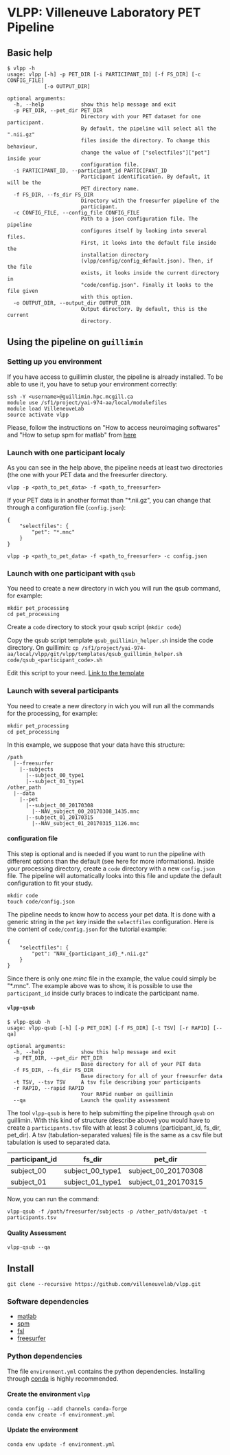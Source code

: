 # VLPP: Villeneuve Laboratory PET Pipeline

## Basic help

```
$ vlpp -h
usage: vlpp [-h] -p PET_DIR [-i PARTICIPANT_ID] [-f FS_DIR] [-c CONFIG_FILE]
            [-o OUTPUT_DIR]

optional arguments:
  -h, --help            show this help message and exit
  -p PET_DIR, --pet_dir PET_DIR
                        Directory with your PET dataset for one participant.
                        By default, the pipeline will select all the ".nii.gz"
                        files inside the directory. To change this behaviour,
                        change the value of ["selectfiles"]["pet"] inside your
                        configuration file.
  -i PARTICIPANT_ID, --participant_id PARTICIPANT_ID
                        Participant identification. By default, it will be the
                        PET directory name.
  -f FS_DIR, --fs_dir FS_DIR
                        Directory with the freesurfer pipeline of the
                        participant.
  -c CONFIG_FILE, --config_file CONFIG_FILE
                        Path to a json configuration file. The pipeline
                        configures itself by looking into several files.
                        First, it looks into the default file inside the
                        installation directory
                        (vlpp/config/config_default.json). Then, if the file
                        exists, it looks inside the current directory in
                        "code/config.json". Finally it looks to the file given
                        with this option.
  -o OUTPUT_DIR, --output_dir OUTPUT_DIR
                        Output directory. By default, this is the current
                        directory.
```

## Using the pipeline on `guillimin`

### Setting up you environment

If you have access to guillimin cluster, the pipeline is already installed.
To be able to use it, you have to setup your environment correctly:

```
ssh -Y <username>@guillimin.hpc.mcgill.ca
module use /sf1/project/yai-974-aa/local/modulefiles
module load VilleneuveLab
source activate vlpp
```

Please, follow the instructions on "How to access neuroimaging softwares" and "How to setup spm for matlab" from [here](https://github.com/villeneuvelab/documentation/wiki/Guillimin-neuroimaging-softwares)

### Launch with one participant localy

As you can see in the help above, the pipeline needs at least two directories (the one with your PET data and the freesurfer directory.

`vlpp -p <path_to_pet_data> -f <path_to_freesurfer>`

If your PET data is in another format than "*.nii.gz", you can change that through a configuration file (`config.json`):

```
{
    "selectfiles": {
        "pet": "*.mnc"
    }
}
```

`vlpp -p <path_to_pet_data> -f <path_to_freesurfer> -c config.json`

### Launch with one participant with `qsub`

You need to create a new directory in wich you will run the qsub command, for example:

```
mkdir pet_processing
cd pet_processing
```

Create a `code` directory to stock your qsub script (`mkdir code`)

Copy the qsub script template `qsub_guillimin_helper.sh` inside the code directory. On guillimin: `cp /sf1/project/yai-974-aa/local/vlpp/git/vlpp/templates/qsub_guillimin_helper.sh code/qsub_<participant_code>.sh`

Edit this script to your need. [Link to the template](https://github.com/villeneuvelab/vlpp/blob/master/vlpp/templates/qsub_guillimin_helper.sh)

### Launch with several participants

You need to create a new directory in wich you will run all the commands for the processing, for example:

```
mkdir pet_processing
cd pet_processing
```

In this example, we suppose that your data have this structure:

```
/path
  |--freesurfer
    |--subjects
      |--subject_00_type1
      |--subject_01_type1
/other_path
  |--data
    |--pet
      |--subject_00_20170308
        |--NAV_subject_00_20170308_1435.mnc
      |--subject_01_20170315
        |--NAV_subject_01_20170315_1126.mnc
```

#### configuration file

This step is optional and is needed if you want to run the pipeline with different options than the default (see here for more informations). Inside your processing directory, create a `code` directory with a new `config.json` file. The pipeline will automatically looks into this file and update the default configuration to fit your study.

```
mkdir code
touch code/config.json
```

The pipeline needs to know how to access your pet data. It is done with a generic string in the `pet` key inside the `selectfiles` configuration. Here is the content of `code/config.json` for the tutorial example:

```
{
    "selectfiles": {
        "pet": "NAV_{participant_id}_*.nii.gz"
    }
}
```

Since there is only one _minc_ file in the example, the value could simply be "*.mnc". The example above was to show, it is possible to use the `participant_id` inside curly braces to indicate the participant name.

#### `vlpp-qsub`

```
$ vlpp-qsub -h
usage: vlpp-qsub [-h] [-p PET_DIR] [-f FS_DIR] [-t TSV] [-r RAPID] [--qa]

optional arguments:
  -h, --help            show this help message and exit
  -p PET_DIR, --pet_dir PET_DIR
                        Base directory for all of your PET data
  -f FS_DIR, --fs_dir FS_DIR
                        Base directory for all of your freesurfer data
  -t TSV, --tsv TSV     A tsv file describing your participants
  -r RAPID, --rapid RAPID
                        Your RAPid number on guillimin
  --qa                  Launch the quality assessment
```

The tool `vlpp-qsub` is here to help submitting the pipeline through `qsub` on guillimin. With this kind of structure (describe above) you would have to create a `participants.tsv` file with at least 3 columns (participant_id, fs_dir, pet_dir). A tsv (tabulation-separated values) file is the same as a csv file but tabulation is used to separated data.

| participant_id | fs_dir | pet_dir |
| --- | --- | --- |
| subject_00 | subject_00_type1 | subject_00_20170308 |
| subject_01 | subject_01_type1 | subject_01_20170315 |

Now, you can run the command:

`vlpp-qsub -f /path/freesurfer/subjects -p /other_path/data/pet -t participants.tsv`

#### Quality Assessment

`vlpp-qsub --qa`

## Install

```
git clone --recursive https://github.com/villeneuvelab/vlpp.git
```

### Software dependencies

- [matlab](https://www.mathworks.com/)
- [spm](http://www.fil.ion.ucl.ac.uk/spm/)
- [fsl](https://fsl.fmrib.ox.ac.uk/fsl/fslwiki/)
- [freesurfer](https://surfer.nmr.mgh.harvard.edu/)

### Python dependencies

The file `environment.yml` contains the python dependencies. Installing through [conda](https://conda.io/docs/) is highly recommended.

#### Create the environment `vlpp`

```
conda config --add channels conda-forge
conda env create -f environment.yml
```

#### Update the environment

`conda env update -f environment.yml`

